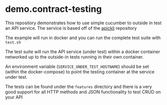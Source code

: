 # demo.contract-testing

This repository demonstrates how to use simple cucumber to outside in test an API service. The service is based off of the [apickli](https://github.com/apickli/apickli) repository

The example will run in docker and you can run the complete test suite with `test.sh`

The test suite will run the API service (under test) within a docker container networked up to the outside-in tests running in their own container.

An environment variable (`SERVICE_UNDER_TEST_HOSTNAME`) should be set (within the docker-compose) to point the testing container at the service under test.

The tests can be found under the `features` directory and there is a very good support for all HTTP methods and JSON functionality to test CRUD on your API